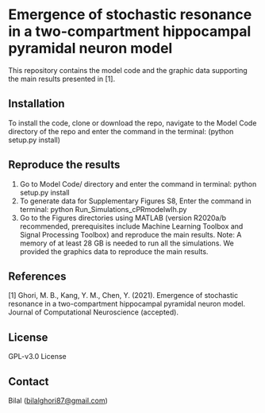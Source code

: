 # Emergence of stochastic resonance in a two-compartment hippocampal pyramidal neuron model
This repository contains the model code and the graphic data supporting the main results presented in [1].
## Installation
To install the code, clone or download the repo, navigate to the Model Code directory of the repo and enter the command in the terminal: (python setup.py install)
## Reproduce the results
1. Go to Model Code/ directory and enter the command in terminal: python setup.py install
2. To generate data for Supplementary Figures S8, Enter the command in terminal: python Run_Simulations_cPRmodelwIh.py
3. Go to the Figures directories using MATLAB (version R2020a/b recommended, prerequisites include Machine Learning Toolbox and Signal Processing Toolbox) and reproduce the main results.
Note: A memory of at least 28 GB is needed to run all the simulations. We provided the graphics data to reproduce the main results.
## References
[1] Ghori, M. B., Kang, Y. M., Chen, Y. (2021). Emergence of stochastic resonance in a two-compartment hippocampal pyramidal neuron model.
Journal of Computational Neuroscience (accepted).
## License
GPL-v3.0 License
## Contact
Bilal (bilalghori87@gmail.com)

